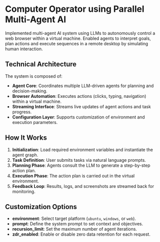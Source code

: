 # Computer Operator using Parallel Multi-Agent AI
Implemented multi-agent AI system using LLMs to autonomously control a web browser within a virtual machine. Enabled agents to interpret goals, plan actions and execute sequences in a remote desktop by simulating human interaction. 

## Technical Architecture

The system is composed of:

* **Agent Core**: Coordinates multiple LLM-driven agents for planning and decision-making.
* **Browser Automation**: Executes actions (clicks, typing, navigation) within a virtual machine.
* **Streaming Interface**: Streams live updates of agent actions and task progress.
* **Configuration Layer**: Supports customization of environment and execution parameters.

## How It Works

1. **Initialization**: Load required environment variables and instantiate the agent graph.
2. **Task Definition**: User submits tasks via natural language prompts.
3. **Planning Phase**: Agents consult the LLM to generate a step-by-step action plan.
4. **Execution Phase**: The action plan is carried out in the virtual environment.
5. **Feedback Loop**: Results, logs, and screenshots are streamed back for monitoring.

## Customization Options

* **environment**: Select target platform (`ubuntu`, `windows`, or `web`).
* **prompt**: Define the system prompt to set context and objectives.
* **recursion\_limit**: Set the maximum number of agent iterations.
* **zdr\_enabled**: Enable or disable zero data retention for each request.

